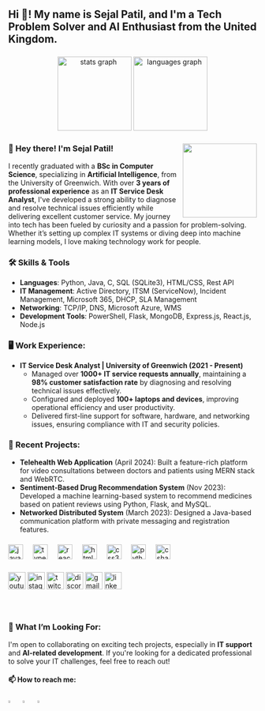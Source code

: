 <h2 align="left">Hi 👋! My name is Sejal Patil, and I'm a Tech Problem Solver and AI Enthusiast from the United Kingdom.</h2>

###

<div align="center">
  <img src="https://github-readme-stats.vercel.app/api?username=SejalPatil024&hide_title=false&hide_rank=false&show_icons=true&include_all_commits=true&count_private=true&disable_animations=false&theme=dracula&locale=en&hide_border=false" height="150" alt="stats graph"  />
  <img src="https://github-readme-stats.vercel.app/api/top-langs?username=SejalPatil024&locale=en&hide_title=false&layout=compact&card_width=320&langs_count=5&theme=dracula&hide_border=false" height="150" alt="languages graph"  />
</div>

###

<img align="right" height="150" src="https://i.imgflip.com/65efzo.gif"  />

### 👋 Hey there! I'm Sejal Patil!

I recently graduated with a **BSc in Computer Science**, specializing in **Artificial Intelligence**, from the University of Greenwich. With over **3 years of professional experience** as an **IT Service Desk Analyst**, I've developed a strong ability to diagnose and resolve technical issues efficiently while delivering excellent customer service. My journey into tech has been fueled by curiosity and a passion for problem-solving. Whether it’s setting up complex IT systems or diving deep into machine learning models, I love making technology work for people.

### 🛠️ Skills & Tools
- **Languages**: Python, Java, C, SQL (SQLite3), HTML/CSS, Rest API
- **IT Management**: Active Directory, ITSM (ServiceNow), Incident Management, Microsoft 365, DHCP, SLA Management
- **Networking**: TCP/IP, DNS, Microsoft Azure, WMS
- **Development Tools**: PowerShell, Flask, MongoDB, Express.js, React.js, Node.js

### 🖥️ Work Experience:
- **IT Service Desk Analyst | University of Greenwich (2021 - Present)**
  - Managed over **1000+ IT service requests annually**, maintaining a **98% customer satisfaction rate** by diagnosing and resolving technical issues effectively.
  - Configured and deployed **100+ laptops and devices**, improving operational efficiency and user productivity.
  - Delivered first-line support for software, hardware, and networking issues, ensuring compliance with IT and security policies.

### 🌟 Recent Projects:
- **Telehealth Web Application** (April 2024): Built a feature-rich platform for video consultations between doctors and patients using MERN stack and WebRTC.
- **Sentiment-Based Drug Recommendation System** (Nov 2023): Developed a machine learning-based system to recommend medicines based on patient reviews using Python, Flask, and MySQL.
- **Networked Distributed System** (March 2023): Designed a Java-based communication platform with private messaging and registration features.

###

<div align="left">
  <img src="https://cdn.jsdelivr.net/gh/devicons/devicon/icons/javascript/javascript-original.svg" height="30" alt="javascript logo"  />
  <img width="12" />
  <img src="https://cdn.jsdelivr.net/gh/devicons/devicon/icons/typescript/typescript-original.svg" height="30" alt="typescript logo"  />
  <img width="12" />
  <img src="https://cdn.jsdelivr.net/gh/devicons/devicon/icons/react/react-original.svg" height="30" alt="react logo"  />
  <img width="12" />
  <img src="https://cdn.jsdelivr.net/gh/devicons/devicon/icons/html5/html5-original.svg" height="30" alt="html5 logo"  />
  <img width="12" />
  <img src="https://cdn.jsdelivr.net/gh/devicons/devicon/icons/css3/css3-original.svg" height="30" alt="css3 logo"  />
  <img width="12" />
  <img src="https://cdn.jsdelivr.net/gh/devicons/devicon/icons/python/python-original.svg" height="30" alt="python logo"  />
  <img width="12" />
  <img src="https://cdn.jsdelivr.net/gh/devicons/devicon/icons/csharp/csharp-original.svg" height="30" alt="csharp logo"  />
</div>

###

<div align="left">
  <img src="https://img.shields.io/static/v1?message=Youtube&logo=youtube&label=&color=FF0000&logoColor=white&labelColor=&style=for-the-badge" height="35" alt="youtube logo"  />
  <img src="https://img.shields.io/static/v1?message=Instagram&logo=instagram&label=&color=E4405F&logoColor=white&labelColor=&style=for-the-badge" height="35" alt="instagram logo"  />
  <img src="https://img.shields.io/static/v1?message=Twitch&logo=twitch&label=&color=9146FF&logoColor=white&labelColor=&style=for-the-badge" height="35" alt="twitch logo"  />
  <img src="https://img.shields.io/static/v1?message=Discord&logo=discord&label=&color=7289DA&logoColor=white&labelColor=&style=for-the-badge" height="35" alt="discord logo"  />
  <img src="https://img.shields.io/static/v1?message=Gmail&logo=gmail&label=&color=D14836&logoColor=white&labelColor=&style=for-the-badge" height="35" alt="gmail logo"  />
  <img src="https://img.shields.io/static/v1?message=LinkedIn&logo=linkedin&label=&color=0077B5&logoColor=white&labelColor=&style=for-the-badge" height="35" alt="linkedin logo"  />
</div>

###

<br clear="both">

###

### 🎯 What I’m Looking For:
I'm open to collaborating on exciting tech projects, especially in **IT support** and **AI-related development**. If you're looking for a dedicated professional to solve your IT challenges, feel free to reach out!

  #### 📫 How to reach me:
  
  [<img src="https://img.icons8.com/fluent/48/000000/instagram-new.png" width="3.5%"/>](https://www.instagram.com/sejal_patil24)  &nbsp; 
[<img src="https://img.icons8.com/color/48/000000/linkedin.png" width="3.5%"/>](https://www.linkedin.com/in/sejal-patil-/)  &nbsp; 
<a href="mailto:sejalpatil108@gmail.com"> <img src="https://img.icons8.com/fluent/48/000000/gmail.png" width="3.5%"/> </a>


